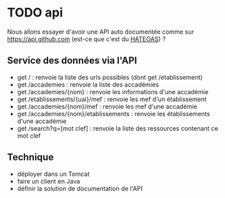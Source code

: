 # TODO api

Nous allons essayer d'avoir une API auto documentée comme sur https://api.github.com (est-ce que c'est du [HATEOAS](https://fr.wikipedia.org/wiki/HATEOAS)) ?

## Service des données via l'API

- get / : renvoie la liste des urls possibles (dont get /etablissement)
- get /accademies : renvoie la liste des accadémies
- get /accademies/{nom} : renvoie les informations d'une accadémie
- get /etablissements/{uai}/mef : renvoie les mef d'un établissement
- get /accademies/{nom}/mef : renvoie les mef d'une accadémie
- get /accademies/{nom}/etablissements : renvoie les établissements d'une accadémie
- get /search?q=[mot clef] : renvoie la liste des ressources contenant ce mot clef

## Technique

- déployer dans un Tomcat
- faire un client en Java
- définir la solution de documentation de l'API
